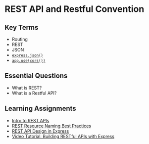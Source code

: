 # REST API and Restful Convention

## Key Terms
+ Routing
+ REST
+ JSON
+ [`express.json()`](https://expressjs.com/en/api.html#express.json)
+ [`app.use(cors())`](https://expressjs.com/en/resources/middleware/cors.html)

## Essential Questions
* What is REST?
* What is a Restful API?

## Learning Assignments
+ [Intro to REST APIs](https://www.easeout.co/blog/2021-11-09-an-introduction-to-rest-apis/)
+ [REST Resource Naming Best Practices](https://medium.com/linkit-intecs/rest-resource-naming-best-practices-cbee65f37a62)
+ [REST API Design in Express](https://stackoverflow.blog/2020/03/02/best-practices-for-rest-api-design/)
+ [Video Tutorial: Building RESTful APIs with Express](https://www.youtube.com/watch?v=pKd0Rpw7O48) 
